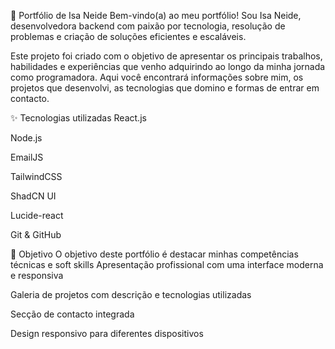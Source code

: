 💼 Portfólio de Isa Neide
Bem-vindo(a) ao meu portfólio! Sou Isa Neide, desenvolvedora backend com paixão por tecnologia, resolução de problemas e criação de soluções eficientes e escaláveis.

Este projeto foi criado com o objetivo de apresentar os principais trabalhos, habilidades e experiências que venho adquirindo ao longo da minha jornada como programadora. Aqui você encontrará informações sobre mim, os projetos que desenvolvi, as tecnologias que domino e formas de entrar em contacto.

✨ Tecnologias utilizadas
React.js

Node.js

EmailJS

TailwindCSS

ShadCN UI

Lucide-react

Git & GitHub


📌 Objetivo
O objetivo deste portfólio é destacar minhas competências técnicas e soft skills
Apresentação profissional com uma interface moderna e responsiva

Galeria de projetos com descrição e tecnologias utilizadas

Secção de contacto integrada

Design responsivo para diferentes dispositivos

